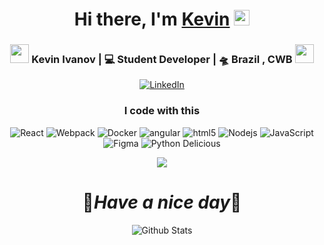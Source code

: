 <div align="center">
   <h1>Hi there, I'm <a href="https://hemant.codes">Kevin</a> <img src="https://media.giphy.com/media/hvRJCLFzcasrR4ia7z/giphy.gif" width="25px"> </h1>
 
 <div align="center">
<h3><img src="https://media.giphy.com/media/WUlplcMpOCEmTGBtBW/giphy.gif" width="30"> Kevin Ivanov | 💻 Student Developer | 🛸 Brazil , CWB <img src="https://media.giphy.com/media/WUlplcMpOCEmTGBtBW/giphy.gif" width="30"></h3>
</div>
 

 
  [![LinkedIn](https://img.shields.io/badge/LinkedIn-0077B5?style=for-the-badge&logo=linkedin&logoColor=white)](https://www.linkedin.com/in/kevin-ivanov911/) 
  
 
 
 
 

<h3>I code with this</h3>
<p>
  <img alt="React" src="https://img.shields.io/badge/-React-45b8d8?style=flat-square&logo=react&logoColor=white" />
  <img alt="Webpack" src="https://img.shields.io/badge/-Webpack-8DD6F9?style=flat-square&logo=webpack&logoColor=white" /> 
  <img alt="Docker" src="https://img.shields.io/badge/-Docker-46a2f1?style=flat-square&logo=docker&logoColor=white" />
  <img alt="angular" src="https://img.shields.io/badge/-Angular-DD0031?style=flat-square&logo=angular&logoColor=white" />
  <img alt="html5" src="https://img.shields.io/badge/-HTML5-E34F26?style=flat-square&logo=html5&logoColor=white" />
  <img alt="Nodejs" src="https://img.shields.io/badge/-Nodejs-43853d?style=flat-square&logo=Node.js&logoColor=white" />
  <img alt="JavaScript" src="https://img.shields.io/badge/-JavaScript-45b8d8?style=flat-square&logo=javascript&logoColor=white%22" />
  <img alt="Figma" src="https://img.shields.io/badge/-Figma-45b8d8?style=flat-square&logo=figma&logoColor=white%22" />
  <img alt="Python Delicious" src="https://img.shields.io/badge/-Python%20Delicious-45b8d8?style=flat-square&logo=python&logoColor=white%22" />
 
 
</p>
















 </p>
     <p align="center">
   <img src="https://i.giphy.com/media/WAkTocsutMLrG/giphy.webp" />
   </p>




<h1 align='center'>🖤<i>Have a nice day</i>🖤</h1>

<p align="center">
        <img src="https://raw.githubusercontent.com/bornmay/bornmay/Update/svg/Bottom.svg" alt="Github Stats" />
</p>
